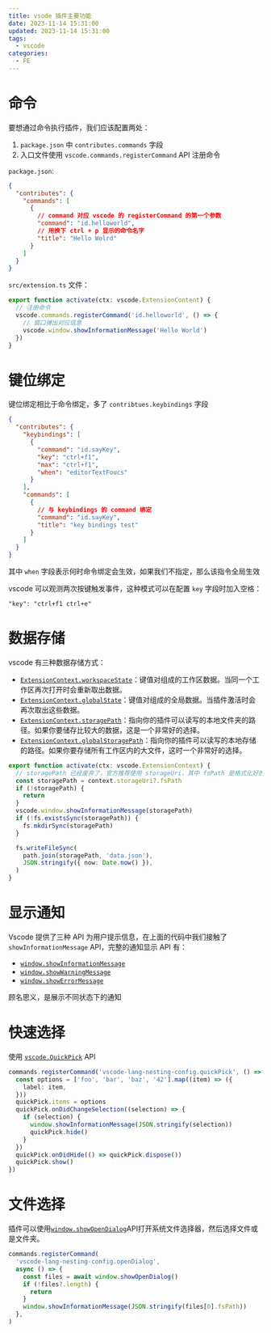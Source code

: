 ```yaml
---
title: vsode 插件主要功能
date: 2023-11-14 15:31:00
updated: 2023-11-14 15:31:00
tags:
  - vscode
categories:
  - FE
---
```

# 命令

要想通过命令执行插件，我们应该配置两处：

1. `package.json` 中 `contributes.commands` 字段
2. 入口文件使用 `vscode.commands.registerCommand` API 注册命令

`package.json`:

```json
{
  "contributes": {
    "commands": [
      {
        // command 对应 vscode 的 registerCommand 的第一个参数
        "command": "id.helloworld",
        // 用换下 ctrl + p 显示的命令名字
        "title": "Hello Wolrd"
      }
    ]
  }
}
```

`src/extension.ts` 文件：

```ts
export function activate(ctx: vscode.ExtensionContent) {
  // 注册命令
  vscode.commands.registerCommand('id.helloworld', () => {
    // 窗口弹出对应信息
    vscode.window.showInformationMessage('Hello World')
  })
}
```

# 键位绑定

键位绑定相比于命令绑定，多了 `contribtues.keybindings` 字段

```json
{
  "contributes": {
    "keybindings": [
      {
        "command": "id.sayKey",
        "key": "ctrl+f1",
        "max": "ctrl+f1",
        "when": "editorTextFoucs"
      }
    ],
    "commands": [
      {
        // 与 keybindings 的 command 绑定
        "command": "id.sayKey",
        "title": "key bindings test"
      }
    ]
  }
}
```

其中 `when` 字段表示何时命令绑定会生效，如果我们不指定，那么该指令全局生效

vscode 可以观测两次按键触发事件，这种模式可以在配置 `key` 字段时加入空格：

```
"key": "ctrl+f1 ctrl+e"
```

# 数据存储

vscode 有三种数据存储方式：

- [`ExtensionContext.workspaceState`](https://code.visualstudio.com/api/references/vscode-api#ExtensionContext.workspaceState)：键值对组成的工作区数据。当同一个工作区再次打开时会重新取出数据。
- [`ExtensionContext.globalState`](https://code.visualstudio.com/api/references/vscode-api#ExtensionContext.globalState)：键值对组成的全局数据。当插件激活时会再次取出这些数据。
- [`ExtensionContext.storagePath`](https://code.visualstudio.com/api/references/vscode-api#ExtensionContext.storagePath)：指向你的插件可以读写的本地文件夹的路径。如果你要储存比较大的数据，这是一个非常好的选择。
- [`ExtensionContext.globalStoragePath`](https://code.visualstudio.com/api/references/vscode-api#ExtensionContext.globalStoragePath)：指向你的插件可以读写的本地存储的路径。如果你要存储所有工作区内的大文件，这时一个非常好的选择。

```ts
export function activate(ctx: vscode.ExtensionContext) {
  // storagePath 已经废弃了，官方推荐使用 storageUri，其中 fsPath 是格式化好的路径，因为 window 和 linux 路径格式不同，如果是 path，那么格式将会是 /home/xxx
  const storagePath = context.storageUri?.fsPath
  if (!storagePath) {
    return
  }
  vscode.window.showInformationMessage(storagePath)
  if (!fs.existsSync(storagePath)) {
    fs.mkdirSync(storagePath)
  }

  fs.writeFileSync(
    path.join(storagePath, 'data.json'),
    JSON.stringify({ now: Date.now() }),
  )
}
```

# 显示通知

Vscode 提供了三种 API 为用户提示信息，在上面的代码中我们接触了 `showInformationMessage` API，完整的通知显示 API 有：

- [`window.showInformationMessage`](https://code.visualstudio.com/api/references/vscode-api#window.showInformationMessage)
- [`window.showWarningMessage`](https://code.visualstudio.com/api/references/vscode-api#window.showWarningMessage)
- [`window.showErrorMessage`](https://code.visualstudio.com/api/references/vscode-api#window.showErrorMessage)

顾名思义，是展示不同状态下的通知

# 快速选择

使用 [`vscode.QuickPick`](https://code.visualstudio.com/api/references/vscode-api#QuickPick) API

```ts
commands.registerCommand('vscode-lang-nesting-config.quickPick', () => {
  const options = ['foo', 'bar', 'baz', '42'].map((item) => ({
    label: item,
  }))
  quickPick.items = options
  quickPick.onDidChangeSelection((selection) => {
    if (selection) {
      window.showInformationMessage(JSON.stringify(selection))
      quickPick.hide()
    }
  })
  quickPick.onDidHide(() => quickPick.dispose())
  quickPick.show()
})
```

# 文件选择

插件可以使用[`window.showOpenDialog`](https://code.visualstudio.com/api/references/vscode-api#vscode.window.showOpenDialog)API打开系统文件选择器，然后选择文件或是文件夹。

```ts
commands.registerCommand(
  'vscode-lang-nesting-config.openDialog',
  async () => {
    const files = await window.showOpenDialog()
    if (!files?.length) {
      return
    }
    window.showInformationMessage(JSON.stringify(files[0].fsPath))
  },
)
```

